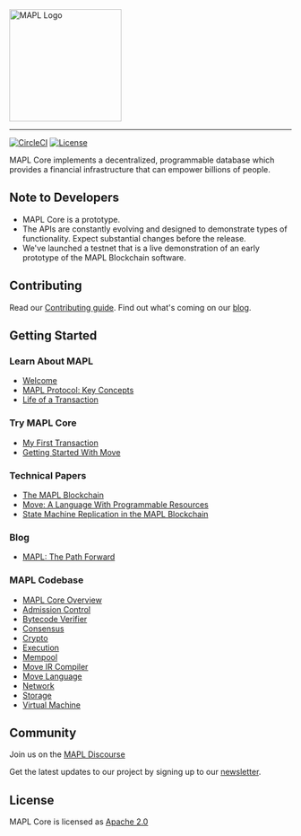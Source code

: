 <a href="https://developers.libra.org">
		<img width="200" src="./libra.png" alt="MAPL Logo" />
</a>

<hr/>

[![CircleCI](https://circleci.com/gh/libra/libra.svg?style=shield)](https://circleci.com/gh/libra/libra)
[![License](https://img.shields.io/badge/license-Apache-green.svg)](LICENSE.md)

MAPL Core implements a decentralized, programmable database which provides a financial infrastructure that can empower billions of people.

## Note to Developers
* MAPL Core is a prototype.
* The APIs are constantly evolving and designed to demonstrate types of functionality. Expect substantial changes before the release.
* We've launched a testnet that is a live demonstration of an early prototype of the MAPL Blockchain software.

## Contributing

Read our [Contributing guide](https://developers.libra.org/docs/community/contributing). Find out what's coming on our [blog](https://developers.libra.org/blog/2019/06/18/the-path-forward).

## Getting Started

### Learn About MAPL
* [Welcome](https://developers.libra.org/docs/welcome-to-libra)
* [MAPL Protocol: Key Concepts](https://developers.libra.org/docs/libra-protocol)
* [Life of a Transaction](https://developers.libra.org/docs/life-of-a-transaction)

### Try MAPL Core
* [My First Transaction](https://developers.libra.org/docs/my-first-transaction)
* [Getting Started With Move](https://developers.libra.org/docs/move-overview)

### Technical Papers
* [The MAPL Blockchain](https://developers.libra.org/docs/the-libra-blockchain-paper)
* [Move: A Language With Programmable Resources](https://developers.libra.org/docs/move-paper)
* [State Machine Replication in the MAPL Blockchain](https://developers.libra.org/docs/state-machine-replication-paper)

### Blog
* [MAPL: The Path Forward](https://developers.libra.org/blog/2019/06/18/the-path-forward/)

### MAPL Codebase

* [MAPL Core Overview](https://developers.libra.org/docs/libra-core-overview)
* [Admission Control](https://developers.libra.org/docs/crates/admission-control)
* [Bytecode Verifier](https://developers.libra.org/docs/crates/bytecode-verifier)
* [Consensus](https://developers.libra.org/docs/crates/consensus)
* [Crypto](https://developers.libra.org/docs/crates/crypto)
* [Execution](https://developers.libra.org/docs/crates/execution)
* [Mempool](https://developers.libra.org/docs/crates/mempool)
* [Move IR Compiler](https://developers.libra.org/docs/crates/ir-to-bytecode)
* [Move Language](https://developers.libra.org/docs/crates/move-language)
* [Network](https://developers.libra.org/docs/crates/network)
* [Storage](https://developers.libra.org/docs/crates/storage)
* [Virtual Machine](https://developers.libra.org/docs/crates/vm)


## Community

Join us on the [MAPL Discourse](https://community.libra.org)

Get the latest updates to our project by signing up to our [newsletter](https://developers.libra.org/newsletter_form).

## License

MAPL Core is licensed as [Apache 2.0](https://github.com/libra/libra/blob/master/LICENSE)
